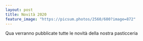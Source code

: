 ```yaml
---
layout: post
title: Novità 2020
feature_image: "https://picsum.photos/2560/600?image=872"
---
```


Qua verranno pubblicate tutte le novità della nostra pasticceria

